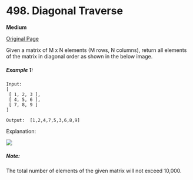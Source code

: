 # 498. Diagonal Traverse

**Medium**

[Original Page](https://leetcode.com/problems/diagonal-traverse/)

Given a matrix of M x N elements (M rows, N columns), return all elements of the matrix in diagonal order as shown in the below image.

##### Example 1:
```
Input:
[
 [ 1, 2, 3 ],
 [ 4, 5, 6 ],
 [ 7, 8, 9 ]
]

Output:  [1,2,4,7,5,3,6,8,9]
```

Explanation:

![](https://assets.leetcode.com/uploads/2018/10/12/diagonal_traverse.png)

##### Note:
The total number of elements of the given matrix will not exceed 10,000.
